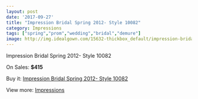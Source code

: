 ```yaml
---
layout: post
date: '2017-09-27'
title: "Impression Bridal Spring 2012- Style 10082"
category: Impressions
tags: ["spring","prom","wedding","bridal","demure"]
image: http://img.idealgown.com/15632-thickbox_default/impression-bridal-spring-2012-style-10082.jpg
---
```

Impression Bridal Spring 2012- Style 10082

On Sales: **$415**
<a href="https://www.idealgown.com/en/impressions/6240-impression-bridal-spring-2012-style-10082.html"><amp-img layout="responsive" width="600" height="600" src="//img.idealgown.com/15632-thickbox_default/impression-bridal-spring-2012-style-10082.jpg" alt="Impression Bridal Spring 2012- Style 10082 0" /></a>
<a href="https://www.idealgown.com/en/impressions/6240-impression-bridal-spring-2012-style-10082.html"><amp-img layout="responsive" width="600" height="600" src="//img.idealgown.com/15634-thickbox_default/impression-bridal-spring-2012-style-10082.jpg" alt="Impression Bridal Spring 2012- Style 10082 1" /></a>
<a href="https://www.idealgown.com/en/impressions/6240-impression-bridal-spring-2012-style-10082.html"><amp-img layout="responsive" width="600" height="600" src="//img.idealgown.com/15633-thickbox_default/impression-bridal-spring-2012-style-10082.jpg" alt="Impression Bridal Spring 2012- Style 10082 2" /></a>

Buy it: [Impression Bridal Spring 2012- Style 10082](https://www.idealgown.com/en/impressions/6240-impression-bridal-spring-2012-style-10082.html "Impression Bridal Spring 2012- Style 10082")

View more: [Impressions](https://www.idealgown.com/en/91-impressions "Impressions")
